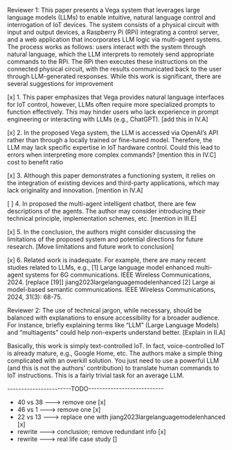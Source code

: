 Reviewer 1:
This paper presents a Vega system that leverages large language models (LLMs) to enable intuitive, natural language control and interrogation of IoT devices. The system consists of a physical circuit with input and output devices, a Raspberry Pi (RPi) integrating a control server, and a web application that incorporates LLM logic via multi-agent systems. The process works as follows: users interact with the system through natural language, which the LLM interprets to remotely send appropriate commands to the RPi. The RPi then executes these instructions on the connected physical circuit, with the results communicated back to the user through LLM-generated responses. While this work is significant, there are several suggestions for improvement

[x] 1. This paper emphasizes that Vega provides natural language interfaces for IoT control, however, LLMs often require more specialized prompts to function effectively. This may hinder users who lack experience in prompt engineering or interacting with LLMs (e.g., ChatGPT).
[add this in IV.A]

[x] 2. In the proposed Vega system, the LLM is accessed via OpenAI’s API rather than through a locally trained or fine-tuned model. Therefore, the LLM may lack specific expertise in IoT hardware control. Could this lead to errors when interpreting more complex commands? 
[mention this in IV.C] cost to benefit ratio 

[x] 3. Although this paper demonstrates a functioning system, it relies on the integration of existing devices and third-party applications, which may lack originality and innovation. [mention in IV.A]

[ ] 4. In proposed the multi-agent intelligent chatbot, there are few descriptions of the agents. The author may consider introducing their technical principle, implementation schemes, etc. 
[mention in III.E]

[x] 5. In the conclusion, the authors might consider discussing the limitations of the proposed system and potential directions for future research. 
[Move limitations and future work to conclusion]

[x] 6. Related work is inadequate. For example, there are many recent studies related to LLMs, e.g.,
[1] Large language model enhanced multi-agent systems for 6G communications. IEEE Wireless Communications, 2024. [replace [19]] jiang2023largelanguagemodelenhanced
[2] Large ai model-based semantic communications. IEEE Wireless Communications, 2024, 31(3): 68-75.


Reviewer 2:
The use of technical jargon, while necessary, should be balanced with explanations to ensure accessibility for a broader audience. For instance, briefly explaining terms like “LLM” (Large Language Models) and “multiagents” could help non-experts understand better.
[Explain in II.A]

Basically, this work is simply text-controlled IoT. In fact, voice-controlled IoT is already mature, e.g., Google Home, etc. The authors make a simple thing complicated with an overkill solution. You just need to use a powerful LLM (and this is not the authors’ contribution) to translate human commands to IoT instructions. This is a fairly trivial task for an average LLM.

-----------------------TODO---------------------------
- 40 vs 38 ---> remove one [x]
- 46 vs 1  ---> remove one [x]
- 22 vs 13 ---> replace one with jiang2023largelanguagemodelenhanced [x]
- rewrite  ---> conclusion; remove redundant info [x]
- rewrite  ---> real life case study [] 
